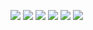 ![](https://cdn.discordapp.com/attachments/1102066299397476372/1106831556477210684/final1.png)
![](https://cdn.discordapp.com/attachments/1102066299397476372/1106831556921798696/final2.png)
![](https://cdn.discordapp.com/attachments/1102066299397476372/1106831557328642068/final3.png)
![](https://cdn.discordapp.com/attachments/1102066299397476372/1106831557764862012/final4.png)
![](https://cdn.discordapp.com/attachments/1102066299397476372/1110173509897945168/BetterRTX_Logo_Screenshot-By-Philip11073146Edited.png)
![](https://media.discordapp.net/attachments/1102066299397476372/1112790822837047388/IMG_3900.png?width=868&height=488)